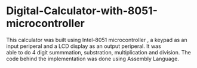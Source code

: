 # Digital-Calculator-with-8051-microcontroller
 
This calculator was built using Intel-8051 microcontroller , a keypad as an input periperal and a LCD display as an output periperal. It was    
able to do 4 digit summmation, substration, multiplication and division. The code behind the implementation was done using Assembly Language.
